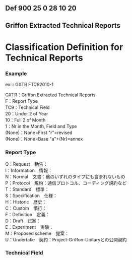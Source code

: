 

## Def 900 25 0 28 10 20

## Griffon Extracted Technical Reports

# Classification Definition for Technical Reports

### Example

ex::: GXTR FTC92010-1

GXTR：Griffon Extracted Technical Reports  
F：Report Type  
TC9：Technical Field  
20：Under 2 of Year  
10：Full 2 of Month  
1：Nr in the Month, Field and Type  
(None)：None=First "r"=revised  
(None)：None=Base "a"+(Nr)=annex  

### Report Type

Q：Request　勧告：  
I：Information　情報：  
N：Normal　文書：他のいずれのタイプにも含まれないもの  
P：Protocol　規約：通信プロトコル、コーディング規約など  
T：Standard　標準：  
S：Specification　仕様：  
H：Historic　歴史：  
C：Custom　慣行：  
F：Definition　定義：  
D：Draft　試案：  
E：Experiment　実験：  
M：Proposed scheme　提案：  
U：Undertake　契約：Project-Griffon-Unitaryとの公開契約  

### Technical Field
